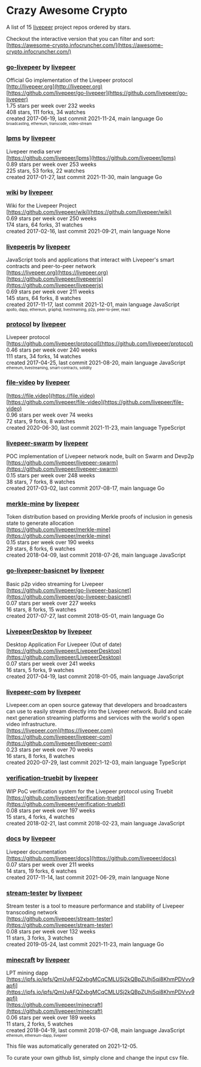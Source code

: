 # Crazy Awesome Crypto
A list of 15 [livepeer](https://github.com/livepeer) project repos ordered by stars.  

Checkout the interactive version that you can filter and sort: 
[https://awesome-crypto.infocruncher.com/](https://awesome-crypto.infocruncher.com/)  


### [go-livepeer](https://github.com/livepeer/go-livepeer) by [livepeer](https://github.com/livepeer)  
Official Go implementation of the Livepeer protocol  
[http://livepeer.org](http://livepeer.org)  
[https://github.com/livepeer/go-livepeer](https://github.com/livepeer/go-livepeer)  
1.75 stars per week over 232 weeks  
408 stars, 111 forks, 34 watches  
created 2017-06-19, last commit 2021-11-24, main language Go  
<sub><sup>broadcasting, ethereum, transcode, video-stream</sup></sub>


### [lpms](https://github.com/livepeer/lpms) by [livepeer](https://github.com/livepeer)  
Livepeer media server  
[https://github.com/livepeer/lpms](https://github.com/livepeer/lpms)  
0.89 stars per week over 253 weeks  
225 stars, 53 forks, 22 watches  
created 2017-01-27, last commit 2021-11-30, main language Go  


### [wiki](https://github.com/livepeer/wiki) by [livepeer](https://github.com/livepeer)  
Wiki for the Livepeer Project  
[https://github.com/livepeer/wiki](https://github.com/livepeer/wiki)  
0.69 stars per week over 250 weeks  
174 stars, 64 forks, 31 watches  
created 2017-02-16, last commit 2021-09-21, main language None  


### [livepeerjs](https://github.com/livepeer/livepeerjs) by [livepeer](https://github.com/livepeer)  
JavaScript tools and applications that interact with Livepeer's smart contracts and peer-to-peer network  
[https://livepeer.org](https://livepeer.org)  
[https://github.com/livepeer/livepeerjs](https://github.com/livepeer/livepeerjs)  
0.69 stars per week over 211 weeks  
145 stars, 64 forks, 8 watches  
created 2017-11-17, last commit 2021-12-01, main language JavaScript  
<sub><sup>apollo, dapp, ethereum, graphql, livestreaming, p2p, peer-to-peer, react</sup></sub>


### [protocol](https://github.com/livepeer/protocol) by [livepeer](https://github.com/livepeer)  
Livepeer protocol  
[https://github.com/livepeer/protocol](https://github.com/livepeer/protocol)  
0.46 stars per week over 240 weeks  
111 stars, 34 forks, 14 watches  
created 2017-04-25, last commit 2021-08-20, main language JavaScript  
<sub><sup>ethereum, livestreaming, smart-contracts, solidity</sup></sub>


### [file-video](https://github.com/livepeer/file-video) by [livepeer](https://github.com/livepeer)  
  
[https://file.video](https://file.video)  
[https://github.com/livepeer/file-video](https://github.com/livepeer/file-video)  
0.96 stars per week over 74 weeks  
72 stars, 9 forks, 8 watches  
created 2020-06-30, last commit 2021-11-23, main language TypeScript  


### [livepeer-swarm](https://github.com/livepeer/livepeer-swarm) by [livepeer](https://github.com/livepeer)  
POC implementation of Livepeer network node, built on Swarm and Devp2p  
[https://github.com/livepeer/livepeer-swarm](https://github.com/livepeer/livepeer-swarm)  
0.15 stars per week over 248 weeks  
38 stars, 7 forks, 8 watches  
created 2017-03-02, last commit 2017-08-17, main language Go  


### [merkle-mine](https://github.com/livepeer/merkle-mine) by [livepeer](https://github.com/livepeer)  
Token distribution based on providing Merkle proofs of inclusion in genesis state to generate allocation  
[https://github.com/livepeer/merkle-mine](https://github.com/livepeer/merkle-mine)  
0.15 stars per week over 190 weeks  
29 stars, 8 forks, 6 watches  
created 2018-04-09, last commit 2018-07-26, main language JavaScript  


### [go-livepeer-basicnet](https://github.com/livepeer/go-livepeer-basicnet) by [livepeer](https://github.com/livepeer)  
Basic p2p video streaming for Livepeer  
[https://github.com/livepeer/go-livepeer-basicnet](https://github.com/livepeer/go-livepeer-basicnet)  
0.07 stars per week over 227 weeks  
16 stars, 8 forks, 15 watches  
created 2017-07-27, last commit 2018-05-01, main language Go  


### [LivepeerDesktop](https://github.com/livepeer/LivepeerDesktop) by [livepeer](https://github.com/livepeer)  
Desktop Application For Livepeer (Out of date)  
[https://github.com/livepeer/LivepeerDesktop](https://github.com/livepeer/LivepeerDesktop)  
0.07 stars per week over 241 weeks  
16 stars, 5 forks, 9 watches  
created 2017-04-19, last commit 2018-01-05, main language JavaScript  


### [livepeer-com](https://github.com/livepeer/livepeer-com) by [livepeer](https://github.com/livepeer)  
Livepeer.com an open source gateway that developers and broadcasters can use to easily stream directly into the Livepeer network. Build and scale next generation streaming platforms and services with the world's open video infrastructure.  
[https://livepeer.com](https://livepeer.com)  
[https://github.com/livepeer/livepeer-com](https://github.com/livepeer/livepeer-com)  
0.23 stars per week over 70 weeks  
16 stars, 8 forks, 8 watches  
created 2020-07-29, last commit 2021-12-03, main language TypeScript  


### [verification-truebit](https://github.com/livepeer/verification-truebit) by [livepeer](https://github.com/livepeer)  
WIP PoC verification system for the Livepeer protocol using Truebit  
[https://github.com/livepeer/verification-truebit](https://github.com/livepeer/verification-truebit)  
0.08 stars per week over 197 weeks  
15 stars, 4 forks, 4 watches  
created 2018-02-21, last commit 2018-02-23, main language JavaScript  


### [docs](https://github.com/livepeer/docs) by [livepeer](https://github.com/livepeer)  
Livepeer documentation  
[https://github.com/livepeer/docs](https://github.com/livepeer/docs)  
0.07 stars per week over 211 weeks  
14 stars, 19 forks, 6 watches  
created 2017-11-14, last commit 2021-06-29, main language None  


### [stream-tester](https://github.com/livepeer/stream-tester) by [livepeer](https://github.com/livepeer)  
Stream tester is a tool to measure performance and stability of Livepeer transcoding network  
[https://github.com/livepeer/stream-tester](https://github.com/livepeer/stream-tester)  
0.08 stars per week over 132 weeks  
11 stars, 3 forks, 3 watches  
created 2019-05-24, last commit 2021-11-23, main language Go  


### [minecraft](https://github.com/livepeer/minecraft) by [livepeer](https://github.com/livepeer)  
LPT mining dapp  
[https://ipfs.io/ipfs/QmUvAFQZxbgMCqCMLUSj2kQBpZUhj5qi8KhmPDVvv9apfj](https://ipfs.io/ipfs/QmUvAFQZxbgMCqCMLUSj2kQBpZUhj5qi8KhmPDVvv9apfj)  
[https://github.com/livepeer/minecraft](https://github.com/livepeer/minecraft)  
0.06 stars per week over 189 weeks  
11 stars, 2 forks, 5 watches  
created 2018-04-19, last commit 2018-07-08, main language JavaScript  
<sub><sup>ethereum, ethereum-dapp, livepeer</sup></sub>


This file was automatically generated on 2021-12-05.  

To curate your own github list, simply clone and change the input csv file.  